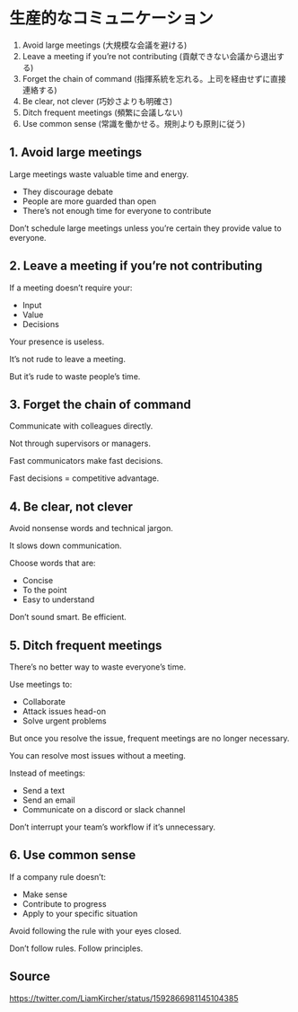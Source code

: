 # 生産的なコミュニケーション

1. Avoid large meetings (大規模な会議を避ける)
2. Leave a meeting if you’re not contributing (貢献できない会議から退出する)
3. Forget the chain of command (指揮系統を忘れる。上司を経由せずに直接連絡する)
4. Be clear, not clever (巧妙さよりも明確さ)
5. Ditch frequent meetings (頻繁に会議しない)
6. Use common sense (常識を働かせる。規則よりも原則に従う)

## 1. Avoid large meetings

Large meetings waste valuable time and energy.

- They discourage debate
- People are more guarded than open
- There’s not enough time for everyone to contribute

Don’t schedule large meetings unless you’re certain they provide value to everyone.

## 2. Leave a meeting if you’re not contributing

If a meeting doesn’t require your:

- Input
- Value
- Decisions

Your presence is useless.

It’s not rude to leave a meeting.

But it’s rude to waste people’s time.

## 3. Forget the chain of command

Communicate with colleagues directly.

Not through supervisors or managers.

Fast communicators make fast decisions.

Fast decisions = competitive advantage.

## 4. Be clear, not clever

Avoid nonsense words and technical jargon.

It slows down communication.

Choose words that are:

- Concise
- To the point
- Easy to understand

Don’t sound smart. Be efficient.

## 5. Ditch frequent meetings

There’s no better way to waste everyone’s time.

Use meetings to:

- Collaborate
- Attack issues head-on
- Solve urgent problems

But once you resolve the issue, frequent meetings are no longer necessary.

You can resolve most issues without a meeting.

Instead of meetings:

- Send a text
- Send an email
- Communicate on a discord or slack channel

Don’t interrupt your team’s workflow if it’s unnecessary.

## 6. Use common sense

If a company rule doesn’t:

- Make sense
- Contribute to progress
- Apply to your specific situation

Avoid following the rule with your eyes closed.

Don’t follow rules. Follow principles.

## Source

https://twitter.com/LiamKircher/status/1592866981145104385
